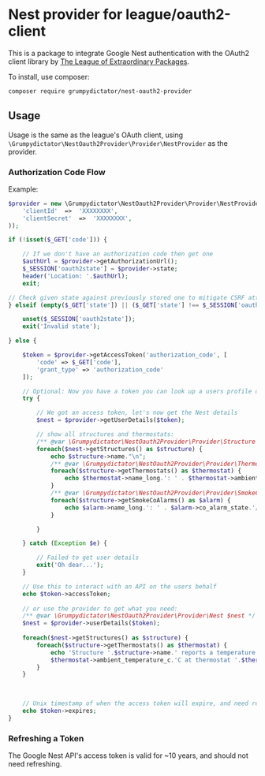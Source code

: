 # Nest provider for league/oauth2-client

This is a package to integrate Google Nest authentication with the OAuth2 client library by
[The League of Extraordinary Packages](https://github.com/thephpleague/oauth2-client).

To install, use composer:

```bash
composer require grumpydictator/nest-oauth2-provider
```

## Usage

Usage is the same as the league's OAuth client, using `\Grumpydictator\NestOauth2Provider\Provider\NestProvider` as the provider.

### Authorization Code Flow


Example:

```php
$provider = new \Grumpydictator\NestOauth2Provider\Provider\NestProvider([
    'clientId'  =>  'XXXXXXXX',
    'clientSecret'  =>  'XXXXXXXX',
));

if (!isset($_GET['code'])) {

    // If we don't have an authorization code then get one
    $authUrl = $provider->getAuthorizationUrl();
    $_SESSION['oauth2state'] = $provider->state;
    header('Location: '.$authUrl);
    exit;

// Check given state against previously stored one to mitigate CSRF attack
} elseif (empty($_GET['state']) || ($_GET['state'] !== $_SESSION['oauth2state'])) {

    unset($_SESSION['oauth2state']);
    exit('Invalid state');

} else {

    $token = $provider->getAccessToken('authorization_code', [
    	'code' => $_GET['code'],
    	'grant_type' => 'authorization_code'
    ]);

    // Optional: Now you have a token you can look up a users profile data
    try {

        // We got an access token, let's now get the Nest details
        $nest = $provider->getUserDetails($token);

        // show all structures and thermostats:
        /** @var \Grumpydictator\NestOauth2Provider\Provider\Structure $structure */
        foreach($nest->getStructures() as $structure) {
            echo $structure->name."\n"; 
            /** @var \Grumpydictator\NestOauth2Provider\Provider\Thermostat $thermostat */
            foreach($structure->getThermostats() as $thermostat) {
                echo $thermostat->name_long.': ' . $thermostat->ambient_temperature_c.'C'."\n";
            }
            /** @var \Grumpydictator\NestOauth2Provider\Provider\SmokeCoAlarm $alarm */
            foreach($structure->getSmokeCoAlarms() as $alarm) {
                echo $alarm->name_long.': ' . $alarm->co_alarm_state.'/' . $alarm->smoke_alarm_state ."\n";
            }

        }

    } catch (Exception $e) {

        // Failed to get user details
        exit('Oh dear...');
    }

    // Use this to interact with an API on the users behalf
    echo $token->accessToken;
    
    // or use the provider to get what you need:
    /** @var \Grumpydictator\NestOauth2Provider\Provider\Nest $nest */ 
    $nest = $provider->userDetails($token);
    
    foreach($nest->getStructures() as $structure) {
        foreach($structure->getThermostats() as $thermostat) {
            echo 'Structure '.$structure->name.' reports a temperature of '.
            $thermostat->ambient_temperature_c.'C at thermostat '.$thermostat->long_name."\n";
        }
    }
    
    

    // Unix timestamp of when the access token will expire, and need refreshing
    echo $token->expires;
}
```

### Refreshing a Token

The Google Nest API's access token is valid for ~10 years, and should not need refreshing.